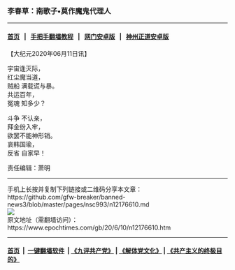 ### 李春草：南歌子•莫作魔鬼代理人
------------------------

#### [首页](https://github.com/gfw-breaker/banned-news3/blob/master/README.md) &nbsp;&nbsp;|&nbsp;&nbsp; [手把手翻墙教程](https://github.com/gfw-breaker/guides/wiki) &nbsp;&nbsp;|&nbsp;&nbsp; [网门安卓版](https://github.com/oGate2/oGate) &nbsp;&nbsp;|&nbsp;&nbsp; [神州正道安卓版](https://github.com/SzzdOgate/update) 



<div><p>
 【大纪元2020年06月11日讯】
</p>
<p>
 宇宙逢灭际，
 <br/>
 红尘魔当道，
 <br/>
 <ok href="https://www.epochtimes.com/gb/tag/%E8%B4%BC%E8%88%B9.html">
  贼船
 </ok>
 满载谎与暴。
 <br/>
 共运百年，
 <br/>
 <ok href="https://www.epochtimes.com/gb/tag/%E5%86%A4%E9%AD%82.html">
  冤魂
 </ok>
 知多少？
</p>
<p>
 <ok href="https://www.epochtimes.com/gb/tag/%E6%96%97%E4%BA%89.html">
  斗争
 </ok>
 不认亲，
 <br/>
 拜金纷入牢，
 <br/>
 欲罢不能神形销。
 <br/>
 哀韩国瑜，
 <br/>
 <ok href="https://www.epochtimes.com/gb/tag/%E5%8F%8D%E7%9C%81.html">
  反省
 </ok>
 自家早！
</p>
<p>
 责任编辑：萧明
</p>
</div>
<hr/>
手机上长按并复制下列链接或二维码分享本文章：<br/>
https://github.com/gfw-breaker/banned-news3/blob/master/pages/nsc993/n12176610.md <br/>
<a href='https://github.com/gfw-breaker/banned-news3/blob/master/pages/nsc993/n12176610.md'><img src='https://github.com/gfw-breaker/banned-news3/blob/master/pages/nsc993/n12176610.md.png'/></a> <br/>
原文地址（需翻墙访问）：https://www.epochtimes.com/gb/20/6/10/n12176610.htm


------------------------
#### [首页](https://github.com/gfw-breaker/banned-news3/blob/master/README.md) &nbsp;|&nbsp; [一键翻墙软件](https://github.com/gfw-breaker/nogfw/blob/master/README.md) &nbsp;| [《九评共产党》](https://github.com/gfw-breaker/9ping.md/blob/master/README.md#九评之一评共产党是什么) | [《解体党文化》](https://github.com/gfw-breaker/jtdwh.md/blob/master/README.md) | [《共产主义的终极目的》](https://github.com/gfw-breaker/gczydzjmd.md/blob/master/README.md)


<img src='http://gfw-breaker.win/banned-news3/pages/nsc993/n12176610.md' width='0px' height='0px'/>